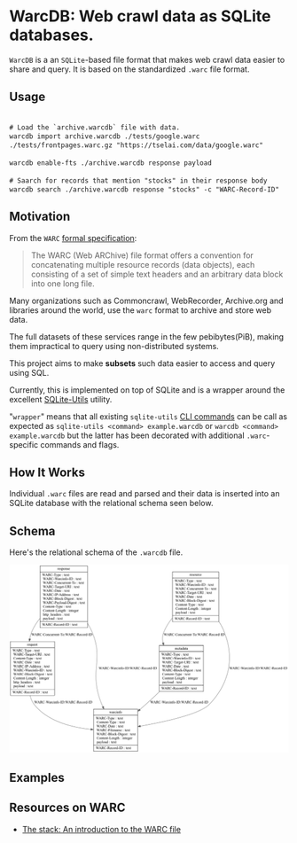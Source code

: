# WarcDB: Web crawl data as SQLite databases.

`WarcDB` is a an `SQLite`-based file format that makes web crawl data easier to share and query.
It is based on the standardized `.warc` file format.

## Usage

```shell

# Load the `archive.warcdb` file with data.
warcdb import archive.warcdb ./tests/google.warc ./tests/frontpages.warc.gz "https://tselai.com/data/google.warc"

warcdb enable-fts ./archive.warcdb response payload

# Saarch for records that mention "stocks" in their response body
warcdb search ./archive.warcdb response "stocks" -c "WARC-Record-ID"
```

## Motivation

From the `WARC` [formal specification](https://iipc.github.io/warc-specifications/specifications/warc-format/warc-1.1/):

> The WARC (Web ARChive) file format offers a convention for concatenating multiple resource records (data objects),
> each consisting of a set of simple text headers and an arbitrary data block into one long file.

Many organizations such as Commoncrawl, WebRecorder, Archive.org and libraries around the world, use the `warc` format
to archive and store web data.

The full datasets of these services range in the few pebibytes(PiB),
making them impractical to query using non-distributed systems.

This project aims to make **subsets** such data easier to access and query using SQL.

Currently, this is implemented on top of SQLite and is a wrapper around the
excellent [SQLite-Utils](https://sqlite-utils.datasette.io/en/stable/) utility.

"`wrapper`" means that all
existing `sqlite-utils` [CLI commands](https://sqlite-utils.datasette.io/en/stable/cli-reference.html)
can be call as expected as `sqlite-utils <command> example.warcdb` or `warcdb <command> example.warcdb` but the latter
has been decorated with additional `.warc`-specific commands and flags.

## How It Works

Individual `.warc` files are read and parsed and their data is inserted into an SQLite database with the relational schema seen below.

## Schema

Here's the relational schema of the `.warcdb` file.

![WarcDB Schema](schema.png)

## Examples


Resources on WARC
----------------

* [The stack: An introduction to the WARC file](https://archive-it.org/blog/post/the-stack-warc-file/)

